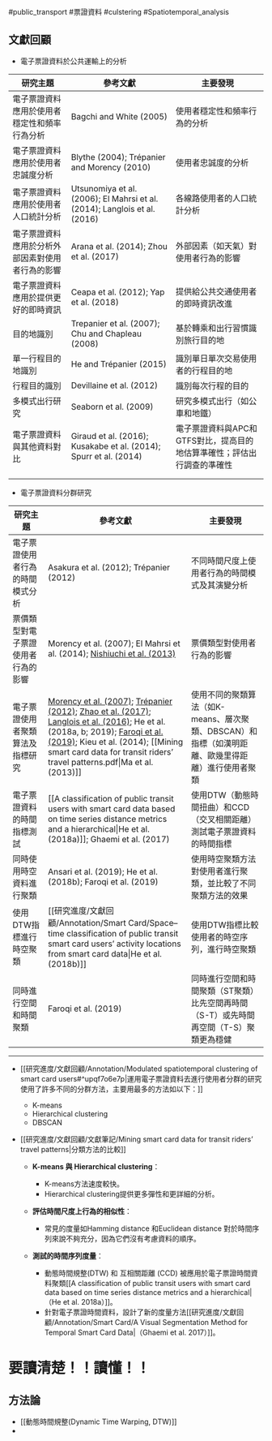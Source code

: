#public_transport #票證資料 #culstering #Spatiotemporal_analysis

## 文獻回顧
- 電子票證資料於公共運輸上的分析

| 研究主題                     | 參考文獻                                                                      | 主要發現                                    |
| ------------------------ | ------------------------------------------------------------------------- | --------------------------------------- |
| 電子票證資料應用於使用者穩定性和頻率行為分析   | Bagchi and White (2005)                                                   | 使用者穩定性和頻率行為的分析                          |
| 電子票證資料應用於使用者忠誠度分析        | Blythe (2004); Trépanier and Morency (2010)                               | 使用者忠誠度的分析                               |
| 電子票證資料應用於使用者人口統計分析       | Utsunomiya et al. (2006); El Mahrsi et al. (2014); Langlois et al. (2016) | 各線路使用者的人口統計分析                           |
| 電子票證資料應用於分析外部因素對使用者行為的影響 | Arana et al. (2014); Zhou et al. (2017)                                   | 外部因素（如天氣）對使用者行為的影響                      |
| 電子票證資料應用於提供更好的即時資訊       | Ceapa et al. (2012); Yap et al. (2018)                                    | 提供給公共交通使用者的即時資訊改進                       |
| 目的地識別                    | Trepanier et al. (2007); Chu and Chapleau (2008)                          | 基於轉乘和出行習慣識別旅行目的地                        |
| 單一行程目的地識別                | He and Trépanier (2015)                                                   | 識別單日單次交易使用者的行程目的地                       |
| 行程目的識別                   | Devillaine et al. (2012)                                                  | 識別每次行程的目的                               |
| 多模式出行研究                  | Seaborn et al. (2009)                                                     | 研究多模式出行（如公車和地鐵）                         |
| 電子票證資料與其他資料對比            | Giraud et al. (2016); Kusakabe et al. (2014); Spurr et al. (2014)         | 電子票證資料與APC和GTFS對比，提高目的地估算準確性；評估出行調查的準確性 |
|                          |                                                                           |                                         |
|                          |                                                                           |                                         |
- 電子票證資料分群研究

| 研究主題              | 參考文獻                                                                                                                                                                                                                                                                                                                                                                                                                                                                                                                                                                                           | 主要發現                                                    |
| ----------------- | ---------------------------------------------------------------------------------------------------------------------------------------------------------------------------------------------------------------------------------------------------------------------------------------------------------------------------------------------------------------------------------------------------------------------------------------------------------------------------------------------------------------------------------------------------------------------------------------------- | ------------------------------------------------------- |
| 電子票證使用者行為的時間模式分析  | Asakura et al. (2012); Trépanier (2012)                                                                                                                                                                                                                                                                                                                                                                                                                                                                                                                                                        | 不同時間尺度上使用者行為的時間模式及其演變分析                                 |
| 票價類型對電子票證使用者行為的影響 | Morency et al. (2007); El Mahrsi et al. (2014); [Nishiuchi et al. (2013)](https://link.springer.com/article/10.1007/s13177-012-0051-7)                                                                                                                                                                                                                                                                                                                                                                                                                                                         | 票價類型對使用者行為的影響                                           |
| 電子票證使用者聚類算法及指標研究  | [Morency et al. (2007)](https://www.sciencedirect.com/science/article/pii/S0967070X07000030?via%3Dihub); [Trépanier (2012)](https://link.springer.com/article/10.1007/s13547-011-0019-z); [Zhao et al. (2017)](https://ieeexplore.ieee.org/document/7891954); [Langlois et al. (2016)](https://www.sciencedirect.com/science/article/pii/S0968090X15004283?via%3Dihub); He et al. (2018a, b; 2019); [Faroqi et al. (2019)](https://onlinelibrary.wiley.com/doi/10.1155/2019/5070794); Kieu et al. (2014); [[Mining smart card data for transit riders’ travel patterns.pdf\|Ma et al. (2013)]] | 使用不同的聚類算法（如K-means、層次聚類、DBSCAN）和指標（如漢明距離、歐幾里得距離）進行使用者聚類 |
| 電子票證資料的時間指標測試     | [[A classification of public transit users with smart card data based on time series distance metrics and a hierarchical\|He et al. (2018a)]]; Ghaemi et al. (2017)                                                                                                                                                                                                                                                                                                                                                                                                                            | 使用DTW（動態時間扭曲）和CCD（交叉相關距離）測試電子票證資料的時間指標                  |
| 同時使用時空資料進行聚類      | Ansari et al. (2019); He et al. (2018b); Faroqi et al. (2019)                                                                                                                                                                                                                                                                                                                                                                                                                                                                                                                                  | 使用時空聚類方法對使用者進行聚類，並比較了不同聚類方法的效果                          |
| 使用DTW指標進行時空聚類     | [[研究進度/文獻回顧/Annotation/Smart Card/Space–time classification of public transit smart card users’ activity locations from smart card data\|He et al. (2018b)]]                                                                                                                                                                                                                                                                                                                                                                                                                                   | 使用DTW指標比較使用者的時空序列，進行時空聚類                                |
| 同時進行空間和時間聚類       | Faroqi et al. (2019)                                                                                                                                                                                                                                                                                                                                                                                                                                                                                                                                                                           | 同時進行空間和時間聚類（ST聚類）比先空間再時間（S-T）或先時間再空間（T-S）聚類更為穩健         |

---



- [[研究進度/文獻回顧/Annotation/Modulated spatiotemporal clustering of smart card users#^upqf7o6e7p|運用電子票證資料去進行使用者分群的研究使用了許多不同的分群方法，主要用最多的方法如以下：]]
	- K-means
	- Hierarchical clustering
	- DBSCAN

- [[研究進度/文獻回顧/文獻筆記/Mining smart card data for transit riders’ travel patterns|分類方法的比較]]
	- **K-means 與 Hierarchical clustering**：
	  - K-means方法速度較快。
	  - Hierarchical clustering提供更多彈性和更詳細的分析。
	
	- **評估時間尺度上行為的相似性**：
	  - 常見的度量如Hamming distance 和Euclidean distance 對於時間序列來說不夠充分，因為它們沒有考慮資料的順序。

	- **測試的時間序列度量**：
	  - 動態時間規整(DTW) 和 互相關距離 (CCD) 被應用於電子票證時間資料聚類[[A classification of public transit users with smart card data based on time series distance metrics and a hierarchical|（He et al. 2018a）]]。
	  - 針對電子票證時間資料，設計了新的度量方法[[研究進度/文獻回顧/Annotation/Smart Card/A Visual Segmentation Method for Temporal Smart Card Data|（Ghaemi et al. 2017）]]。

# 要讀清楚！！讀懂！！

## 方法論
- [[動態時間規整(Dynamic Time Warping, DTW)]]
- 